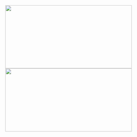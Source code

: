 <div>
  <img height="200px" width="400em" src="https://github-readme-stats.vercel.app/api?username=Mathoon&show_icons=true&theme=tokyonight&locale=cs&hide_border=true"/>
  <img height="200px" width="400em" src="https://github-readme-stats.vercel.app/api/top-langs/?username=Mathoon&layout=compact&langs_count=7&theme=tokyonight&hide_border=true"/>
</div>
